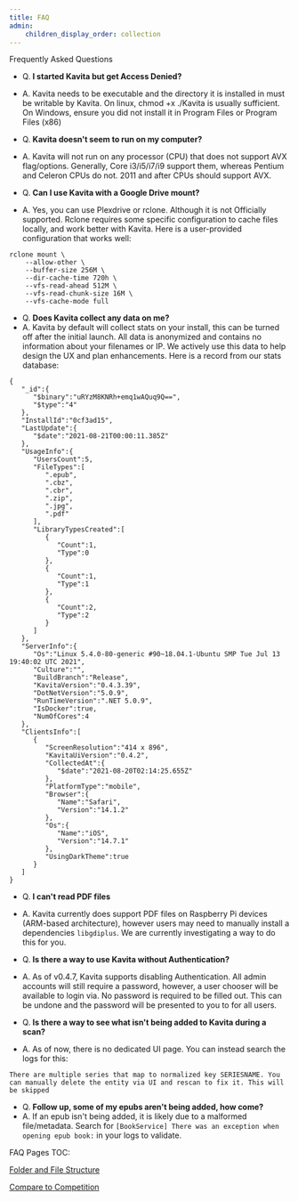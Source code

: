 ```yaml
---
title: FAQ
admin:
    children_display_order: collection
---
```


Frequently Asked Questions

* Q. **I started Kavita but get Access Denied?** 
* A. Kavita needs to be executable and the directory it is installed in must be writable by Kavita. On linux, chmod +x ./Kavita is usually sufficient. On Windows, ensure you did not install it in Program Files or Program Files (x86)

* Q. **Kavita doesn't seem to run on my computer?**
* A. Kavita will not run on any processor (CPU) that does not support AVX flag/options. Generally, Core i3/i5/i7/i9 support them, whereas Pentium and Celeron CPUs do not. 2011 and after CPUs should support AVX.

* Q. **Can I use Kavita with a Google Drive mount?**
* A. Yes, you can use Plexdrive or rclone. Although it is not Officially supported.
Rclone requires some specific configuration to cache files locally, and work better with Kavita. Here is a user-provided configuration that works well:
```
rclone mount \
    --allow-other \
    --buffer-size 256M \
    --dir-cache-time 720h \
    --vfs-read-ahead 512M \
    --vfs-read-chunk-size 16M \
    --vfs-cache-mode full
```

* Q. **Does Kavita collect any data on me?**
* A. Kavita by default will collect stats on your install, this can be turned off after the initial launch. All data is anonymized and contains no information about your filenames or IP. We actively use this data to help design the UX and plan enhancements. Here is a record from our stats database:
```
{
   "_id":{
      "$binary":"uRYzM8KNRh+emq1wAQuq9Q==",
      "$type":"4"
   },
   "InstallId":"0cf3ad15",
   "LastUpdate":{
      "$date":"2021-08-21T00:00:11.385Z"
   },
   "UsageInfo":{
      "UsersCount":5,
      "FileTypes":[
         ".epub",
         ".cbz",
         ".cbr",
         ".zip",
         ".jpg",
         ".pdf"
      ],
      "LibraryTypesCreated":[
         {
            "Count":1,
            "Type":0
         },
         {
            "Count":1,
            "Type":1
         },
         {
            "Count":2,
            "Type":2
         }
      ]
   },
   "ServerInfo":{
      "Os":"Linux 5.4.0-80-generic #90~18.04.1-Ubuntu SMP Tue Jul 13 19:40:02 UTC 2021",
      "Culture":"",
      "BuildBranch":"Release",
      "KavitaVersion":"0.4.3.39",
      "DotNetVersion":"5.0.9",
      "RunTimeVersion":".NET 5.0.9",
      "IsDocker":true,
      "NumOfCores":4
   },
   "ClientsInfo":[
      {
         "ScreenResolution":"414 x 896",
         "KavitaUiVersion":"0.4.2",
         "CollectedAt":{
            "$date":"2021-08-20T02:14:25.655Z"
         },
         "PlatformType":"mobile",
         "Browser":{
            "Name":"Safari",
            "Version":"14.1.2"
         },
         "Os":{
            "Name":"iOS",
            "Version":"14.7.1"
         },
         "UsingDarkTheme":true
      }
   ]
}
```

* Q. **I can't read PDF files**
* A. Kavita currently does support PDF files on Raspberry Pi devices (ARM-based architecture), however users may need to manually install a dependencies `libgdiplus`. We are currently investigating a way to do this for you. 

* Q. **Is there a way to use Kavita without Authentication?**
* A. As of v0.4.7, Kavita supports disabling Authentication. All admin accounts will still require a password, however, a user chooser will be available to login via. No password is required to be filled out. This can be undone and the password will be presented to you to for all users. 

* Q. **Is there a way to see what isn't being added to Kavita during a scan?**
* A. As of now, there is no dedicated UI page. You can instead search the logs for this:
```
There are multiple series that map to normalized key SERIESNAME. You can manually delete the entity via UI and rescan to fix it. This will be skipped
```
* Q. **Follow up, some of my epubs aren't being added, how come?**
* A. If an epub isn't being added, it is likely due to a malformed file/metadata. Search for `[BookService] There was an exception when opening epub book:` in your logs to validate. 

FAQ Pages TOC:

[Folder and File Structure](https://wiki.kavitareader.com/faq/folders-and-file-structure)

[Compare to Competition](https://wiki.kavitareader.com/faq/compare-to-competition)